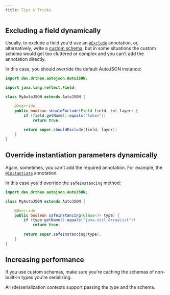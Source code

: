 ```yaml
---
title: Tips & Tricks
---
```


## Excluding a field dynamically
Usually, to exclude a field you'd use an [`@Exclude`](/autojson/guides/annotations/#exclude)
annotation, or, alternatively, write a [custom schema](/autojson/guides/schemas/),
but in some situations the custom schema would get too cluttered or complex and
you can't add the annotation directly.

In this case, you should override the default AutoJSON instance:

```java
import dev.drtheo.autojson.AutoJSON;

import java.lang.reflect.Field;

class MyAutoJSON extends AutoJSON {

    @Override
    public boolean shouldExclude(Field field, int layer) {
        if (field.getName().equals("token"))
            return true;
        
        return super.shouldExclude(field, layer);
    }
}
```

## Override instantiation parameters dynamically
Again, sometimes, you can't add the required annotation.
For example, the [`@Instantiate`](/autojson/guides/annotations/#instantiate)
annotation.

In this case you'd override the `safeInstancing` method:

```java
import dev.drtheo.autojson.AutoJSON;

class MyAutoJSON extends AutoJSON {

    @Override
    public boolean safeInstancing(Class<?> type) {
        if (type.getName().equals("java.util.ArrayList"))
            return true;
        
        return super.safeInstancing(type);
    }
}
```

## Increasing performance
If you use custom schemas, make sure you're caching the schemas of non-built-in
types you're serializing.

All (de)serialization contexts support passing the type and the schema. 